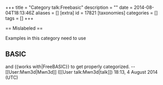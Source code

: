 +++
title = "Category talk:Freebasic"
description = ""
date = 2014-08-04T18:13:46Z
aliases = []
[extra]
id = 17821
[taxonomies]
categories = []
tags = []
+++

== Mislabeled ==

Examples in this category need to use <nowiki>
## BASIC
 and {{works with|FreeBASIC}}</nowiki> to get properly categorized. --[[User:Mwn3d|Mwn3d]] ([[User talk:Mwn3d|talk]]) 18:13, 4 August 2014 (UTC)
